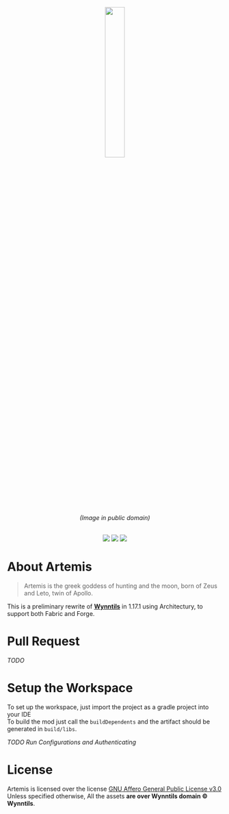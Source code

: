<div align="center">
<img src="https://upload.wikimedia.org/wikipedia/commons/d/d2/Artemis.png" width=30%>
<p><i align="center">(Image in public domain)</i></p>
<br>
<a href="https://discord.gg/ve49m9J"><img src="https://discordapp.com/api/guilds/394189072635133952/widget.png"></a>
<a href="https://ci.wynntils.com/job/Artemis/"><img src="http://ci.wynntils.com/buildStatus/icon?job=Artemis"></a>
<a href="https://github.com/Wynntils/Artemis/blob/main/LICENSE"><img src="https://img.shields.io/badge/license-AGPL%203.0-green.svg"></a>
</div>

About Artemis
========
> Artemis is the greek goddess of hunting and the moon, born of Zeus and Leto, twin of Apollo.

This is a preliminary rewrite of <a href="httpss;//github.com/Wynntils/Wynntils"><b>Wynntils</b></a> in 1.17.1 using Architectury, to support both Fabric and Forge.

Pull Request
========
<i>TODO</i>

Setup the Workspace
========
To set up the workspace, just import the project as a gradle project into your IDE
<br> To build the mod just call the ``buildDependents`` and the artifact should be generated in `build/libs`.

<i>TODO Run Configurations and Authenticating</i>

License
========

Artemis is licensed over the license [GNU Affero General Public License v3.0](https://github.com/Wynntils/Artemis/blob/development/LICENSE)<br>
Unless specified otherwise, All the assets **are over Wynntils domain © Wynntils**.
